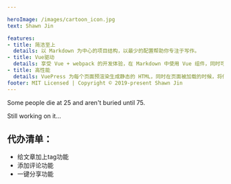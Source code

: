 ```yaml
---

heroImage: /images/cartoon_icon.jpg
text: Shawn Jin

features:
- title: 简洁至上
  details: 以 Markdown 为中心的项目结构，以最少的配置帮助你专注于写作。
- title: Vue驱动
  details: 享受 Vue + webpack 的开发体验，在 Markdown 中使用 Vue 组件，同时可以使用 Vue 来开发自定义主题。
- title: 高性能
  details: VuePress 为每个页面预渲染生成静态的 HTML，同时在页面被加载的时候，将作为 SPA 运行。
footer: MIT Licensed | Copyright © 2019-present Shawn Jin
---
```


Some people die at 25 and aren\'t buried until 75.

Still working on it...

## 代办清单：
  - 给文章加上tag功能
  - 添加评论功能
  - 一键分享功能
